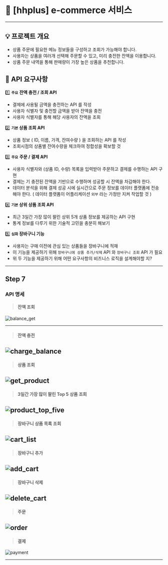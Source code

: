 # 🛒 [hhplus] e-commerce 서비스

---
## 💡 프로젝트 개요
- 상품 주문에 필요한 메뉴 정보들을 구성하고 조회가 가능해야 합니다.
- 사용자는 상품을 여러개 선택해 주문할 수 있고, 미리 충전한 잔액을 이용합니다.
- 상품 주문 내역을 통해 판매량이 가장 높은 상품을 추천합니다.

## 🔧 API 요구사항
1️⃣ **`주요`** **잔액 충전 / 조회 API**
- 결제에 사용될 금액을 충전하는 API 를 작성
- 사용자 식별자 및 충전할 금액을 받아 잔액을 충전
- 사용자 식별자를 통해 해당 사용자의 잔액을 조회

2️⃣ **`기본` 상품 조회 API**
- 상품 정보 ( ID, 이름, 가격, 잔여수량 ) 을 조회하는 API 를 작성
- 조회시점의 상품별 잔여수량을 체크하여 정합성을 확보할 것

3️⃣ **`주요`** **주문 / 결제 API**
- 사용자 식별자와 (상품 ID, 수량) 목록을 입력받아 주문하고 결제를 수행하는 API 구현
- 결제는 기 충전된 잔액을 기반으로 수행하며 성공할 시 잔액을 차감해야 한다.
- 데이터 분석을 위해 결제 성공 시에 실시간으로 주문 정보를 데이터 플랫폼에 전송해야 한다.
  ( 데이터 플랫폼이 어플리케이션 `외부` 라는 가정만 지켜 작업할 것 )

4️⃣ **`기본` 상위 상품 조회 API**
- 최근 3일간 가장 많이 팔린 상위 5개 상품 정보를 제공하는 API 구현
- 통계 정보를 다루기 위한 기술적 고민을 충분히 해보기

5️⃣ **`심화` 장바구니 기능**
- 사용자는 구매 이전에 관심 있는 상품들을 장바구니에 적재
- 이 기능을 제공하기 위해 `장바구니에 상품 추가/삭제` API 와 `장바구니 조회` API 가 필요
- 위 두 기능을 제공하기 위해 어떤 요구사항의 비즈니스 로직을 설계해야할 지?

---

## Step 7

### API 명세

> #### 잔액 조회
![balance_get](/docs/api/get_balance.png)

---

> #### 잔액 충전
![charge_balance](/docs/api/charge_balance.png)
---

> #### 상품 조회
![get_product](/docs/api/get_product.png)
---

> #### 3일간 가장 많이 팔린 Top 5 상품 조회
![product_top_five](/docs/api/product_top_five.png)
---

> #### 장바구니 상품 목록 조회
![cart_list](/docs/api/cart_list.png)
---

> #### 장바구니 추가
![add_cart](/docs/api/add_cart.png)
---

> #### 장바구니 삭제
![delete_cart](/docs/api/delete_cart.png)
---

> #### 주문
![order](/docs/api/order.png)
---

> #### 결제
![payment](/docs/api/payment.png)


---

